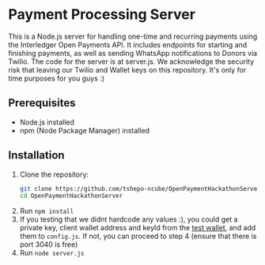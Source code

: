 # Payment Processing Server

This is a Node.js server for handling one-time and recurring payments using the Interledger Open Payments API. It includes endpoints for starting and finishing payments, as well as sending WhatsApp notifications to Donors via Twilio.
The code for the server is at server.js.
We acknowledge the security risk that leaving our Twilio and Wallet keys on this repository. It's only for time purposes for you guys :)

## Prerequisites

- Node.js installed
- npm (Node Package Manager) installed

## Installation
1. Clone the repository:
   ```bash
   git clone https://github.com/tshepo-ncube/OpenPaymentHackathonServer.git
   cd OpenPaymentHackathonServer
2. Run `npm install`
3. If you testing that we didnt hardcode any values :), you could get a private key, client wallet address and keyId from the [test wallet](https://rafiki.money), and add them to `config.js`. If not, you can proceed to step 4 (ensure that there is port 3040 is free)
4. Run `node server.js`  


